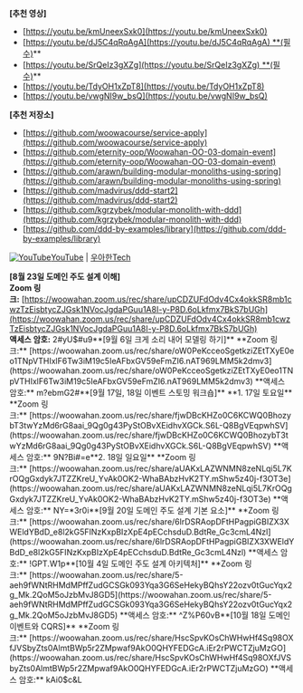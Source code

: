 
**[추천 영상]**  

-   [https://youtu.be/kmUneexSxk0](https://youtu.be/kmUneexSxk0)
-   [https://youtu.be/dJ5C4qRqAgA](https://youtu.be/dJ5C4qRqAgA) **(필수)**
-   [https://youtu.be/SrQeIz3gXZg](https://youtu.be/SrQeIz3gXZg) **(필수)**
-   [https://youtu.be/TdyOH1xZpT8](https://youtu.be/TdyOH1xZpT8)
-   [https://youtu.be/vwgNI9w_bsQ](https://youtu.be/vwgNI9w_bsQ)

**[추천 저장소]**  

-   [https://github.com/woowacourse/service-apply](https://github.com/woowacourse/service-apply)
-   [https://github.com/eternity-oop/Woowahan-OO-03-domain-event](https://github.com/eternity-oop/Woowahan-OO-03-domain-event)
-   [https://github.com/arawn/building-modular-monoliths-using-spring](https://github.com/arawn/building-modular-monoliths-using-spring)
-   [https://github.com/madvirus/ddd-start2](https://github.com/madvirus/ddd-start2)
-   [https://github.com/kgrzybek/modular-monolith-with-ddd](https://github.com/kgrzybek/modular-monolith-with-ddd)
-   [https://github.com/ddd-by-examples/library](https://github.com/ddd-by-examples/library)

[![YouTube](https://slack-imgs.com/?c=1&o1=wi32.he32.si&url=https%3A%2F%2Fa.slack-edge.com%2F80588%2Fimg%2Funfurl_icons%2Fyoutube.png)](https://www.youtube.com/)[YouTube](https://www.youtube.com/) | [우아한Tech](https://www.youtube.com/c/%EC%9A%B0%EC%95%84%ED%95%9CTech)



**[8월 23일 도메인 주도 설계 이해]**  
**Zoom 링크:** [https://woowahan.zoom.us/rec/share/upCDZUFdOdv4Cx4okkSR8mb1cwzTzEisbtycZJGsk1NVocJgdaPGuu1A8I-y-P8D.6oLkfmx7BkS7bUGh](https://woowahan.zoom.us/rec/share/upCDZUFdOdv4Cx4okkSR8mb1cwzTzEisbtycZJGsk1NVocJgdaPGuu1A8I-y-P8D.6oLkfmx7BkS7bUGh)  
**액세스 암호:** 2#yU$#u9**[9월 6일 크게 소리 내어 모델링 하기]**  
**Zoom 링크:** [https://woowahan.zoom.us/rec/share/oW0PeKcceoSgetkziZEtTXyE0eo1TNpVTHIxlF6Tw3iM19c5IeAFbxGV59eFmZI6.nAT969LMM5k2dmv3](https://woowahan.zoom.us/rec/share/oW0PeKcceoSgetkziZEtTXyE0eo1TNpVTHIxlF6Tw3iM19c5IeAFbxGV59eFmZI6.nAT969LMM5k2dmv3)  
**액세스 암호:** m?ebmG2#**[9월 17일, 18일 이벤트 스토밍 워크숍]**  
**1. 17일 토요일**  
**Zoom 링크:** [https://woowahan.zoom.us/rec/share/fjwDBcKHZo0C6KCWQ0BhozybT3twYzMd6rG8aai_9Qg0g43PyStOBvXEidhvXGCk.S6L-Q8BgVEqpwhSV](https://woowahan.zoom.us/rec/share/fjwDBcKHZo0C6KCWQ0BhozybT3twYzMd6rG8aai_9Qg0g43PyStOBvXEidhvXGCk.S6L-Q8BgVEqpwhSV)  
**액세스 암호:** 9N?Bi#=e**2. 18일 일요일**  
**Zoom 링크:** [https://woowahan.zoom.us/rec/share/aUAKxLAZWNMN8zeNLqi5L7KrOQgGxdyk7JTZZKreU_YvAk0OK2-WhaBAbzHvK2TY.mShw5z40j-f3OT3e](https://woowahan.zoom.us/rec/share/aUAKxLAZWNMN8zeNLqi5L7KrOQgGxdyk7JTZZKreU_YvAk0OK2-WhaBAbzHvK2TY.mShw5z40j-f3OT3e)  
**액세스 암호:** NY=*3r0i**[9월 20일 도메인 주도 설계 기본 요소]**  
**Zoom 링크:** [https://woowahan.zoom.us/rec/share/6lrDSRAopDFtHPagpiGBIZX3XWEldYBdD_e8l2kG5FINzKxpBIzXpE4pECchsduD.BdtRe_Gc3cmL4Nzl](https://woowahan.zoom.us/rec/share/6lrDSRAopDFtHPagpiGBIZX3XWEldYBdD_e8l2kG5FINzKxpBIzXpE4pECchsduD.BdtRe_Gc3cmL4Nzl)  
**액세스 암호:** !GPT.W1p**[10월 4일 도메인 주도 설계 아키텍처]**  
**Zoom 링크:** [https://woowahan.zoom.us/rec/share/5-aeh9fWNtRHMdMPffZudGCSGk093Yqa3G6SeHekyBQhsY22ozv0tGucYqx2g_Mk.2QoM5oJzbMvJ8GD5](https://woowahan.zoom.us/rec/share/5-aeh9fWNtRHMdMPffZudGCSGk093Yqa3G6SeHekyBQhsY22ozv0tGucYqx2g_Mk.2QoM5oJzbMvJ8GD5)  
**액세스 암호:** ^Z%P60vB**[10월 18일 도메인 이벤트와 CQRS]**  
**Zoom 링크:** [https://woowahan.zoom.us/rec/share/HscSpvKOsChWHwHf4Sq98OXfJVSbyZts0AlmtBWp5r2ZMpwaf9AkO0QHYFEDGcA.iEr2rPWCTZjuMzGO](https://woowahan.zoom.us/rec/share/HscSpvKOsChWHwHf4Sq98OXfJVSbyZts0AlmtBWp5r2ZMpwaf9AkO0QHYFEDGcA.iEr2rPWCTZjuMzGO)  
**액세스 암호:** kAi0$c&L